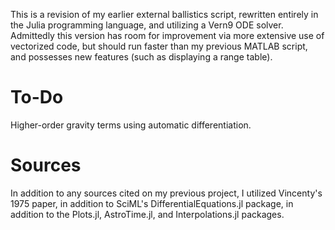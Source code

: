 This is a revision of my earlier external ballistics script, rewritten entirely in the Julia programming language, and utilizing a Vern9 ODE solver. Admittedly this version has room for improvement via more extensive use of vectorized code, but should run faster than my previous MATLAB script, and possesses new features (such as displaying a range table).

# To-Do
Higher-order gravity terms using automatic differentiation.

# Sources
In addition to any sources cited on my previous project, I utilized Vincenty's 1975 paper, in addition to SciML's DifferentialEquations.jl package, in addition to the Plots.jl, AstroTime.jl, and Interpolations.jl packages.
